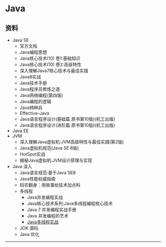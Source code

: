 #   Java

##  资料
-   Java SE
    -   官方文档
    -   Java编程思想
    -   Java核心技术(10) 卷1:基础知识
    -   Java核心技术(10) 卷2:高级特性
    -   深入理解Java7核心技术与最佳实践
    -   Java8实战
    -   Java技术手册
    -   Java程序员修炼之道
    -   Java网络编程(第四版)
    -   Java编程的逻辑
    -   Java特种兵
    -   Effective-Java
    -   Java语言程序设计(基础篇 原书第10版)(机工出版)
    -   Java语言程序设计(进阶篇 原书第10版)(机工出版)
-   Java EE
-   JVM
    -   深入理解Java虚拟机:JVM高级特性与最佳实践(第2版)
    -   Java虚拟机规范(Java SE 8版)
    -   HotSpot实战
    -   揭秘Java虚拟机:JVM设计原理与实现
-   Java 深入
    -   Java语言规范:基于Java SE8
    -   Java性能权威指南
    -   码农翻身：用故事给技术加点料
    -   多线程
        -   Java并发编程实战
        -   Java核心技术系列:Java多线程编程核心技术
        -   Java 7 并发编程实战手册
        -   Java 并发编程的艺术
        -   [Java多线程实战](http://jcip.net.s3-website-us-east-1.amazonaws.com/listings.html)
    -   JDK 源码
    -   Java 优化

----


